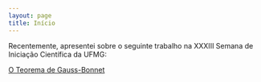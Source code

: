```yaml
---
layout: page
title: Início
---
```


Recentemente, apresentei sobre o seguinte trabalho na XXXIII Semana de Iniciação Científica da UFMG:

<a href="https://github.com/SubGui/subgui.github.io/blob/master/works/O%20Teorema%20de%20Gauss-Bonnet.pdf" target="_blank">O Teorema de Gauss-Bonnet</a>
